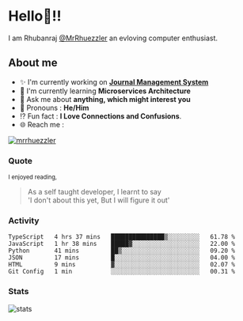 
  
  
# Hello:wave:!!
I am Rhubanraj [@MrRhuezzler](https://github.com/MrRhuezzler) an evloving computer enthusiast.

## About me
- :sparkles: I'm currently working on [**Journal Management System**](https://manuscript.psgtech.ac.in)
- :book: I'm currently learning **Microservices Architecture**
- :speech_balloon: Ask me about **anything, which might interest you**
- :man: Pronouns : **He/Him**
- :interrobang: Fun fact : **I Love Connections and Confusions**.
- :globe_with_meridians: Reach me :  
  
[![mrrhuezzler](https://img.shields.io/badge/LinkedIn-0077B5?style=for-the-badge&logo=linkedin&logoColor=white)](https://www.linkedin.com/in/mrrhuezzler/)
<!--
### Interesting things, I found :bangbang:
-->
<!--
## Skills

## Drop a, Hi !
-->

<!-- 
Quotes
>  Always we overestimate the amount of work we can do in a day,  
>  and underestimate the amount we can do in our lifetime.
-->

### Quote
<sub>I enjoyed reading,</sub>
> As a self taught developer, I learnt to say  
> 'I don't about this yet, But I will figure it out'

### Activity
<!--START_SECTION:waka-->

```text
TypeScript   4 hrs 37 mins   ███████████████▒░░░░░░░░░   61.78 %
JavaScript   1 hr 38 mins    █████▓░░░░░░░░░░░░░░░░░░░   22.00 %
Python       41 mins         ██▒░░░░░░░░░░░░░░░░░░░░░░   09.20 %
JSON         17 mins         █░░░░░░░░░░░░░░░░░░░░░░░░   04.00 %
HTML         9 mins          ▓░░░░░░░░░░░░░░░░░░░░░░░░   02.07 %
Git Config   1 min           ░░░░░░░░░░░░░░░░░░░░░░░░░   00.31 %
```

<!--END_SECTION:waka-->

### Stats
![stats](https://github-readme-streak-stats.herokuapp.com/?user=MrRhuezzler)
